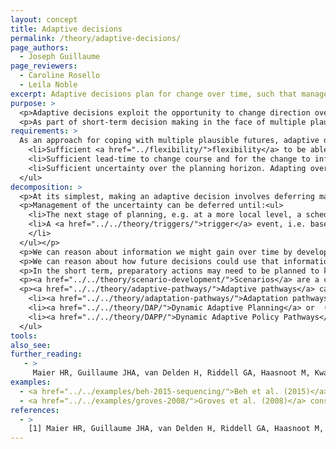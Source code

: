 ```yaml
---
layout: concept
title: Adaptive decisions
permalink: /theory/adaptive-decisions/
page_authors:
  - Joseph Guillaume
page_reviewers:
  - Caroline Rosello
  - Leila Noble
excerpt: Adaptive decisions plan for change over time, such that management options can be tailored to different multiple plausible futures as they unfold, or as new information becomes available.
purpose: >
  <p>Adaptive decisions exploit the opportunity to change direction over time. The <a href="../multiple-plausible-futures/">lack of information that defines multiple plausible futures</a> might improve over time, making it possible, for example, to plan for a single best projection, use probabilities, or plan for the worst case. Our conceptualisation of the multiple plausible futures we face can also evolve.</p>
  <p>As part of short-term decision making in the face of multiple plausible futures, we can consider what information we might gain over time, how future decisions could use that information, and what that means for the decisions we have to make now.</p>
requirements: >
  As an approach for coping with multiple plausible futures, adaptive decisions require [1]:<ul>
    <li>Sufficient <a href="../flexibility/">flexibility</a> to be able to change future decisions</li>
    <li>Sufficient lead-time to change course and for the change to influence outcomes, e.g. completing implementation of infrastructural and non-infrastructural projects</li>
    <li>Sufficient uncertainty over the planning horizon. Adapting over time involves transaction costs, and benefits over a static, non-adaptive approach should outweigh these costs</li>
  </ul>
decomposition: >
  <p>At its simplest, making an adaptive decision involves deferring management of an uncertainty to later. Effectively deferring uncertainty management requires clear <a href="../uncertainty-delegation/">delegation</a>: the uncertainty does need to be managed before it becomes a problem, and the decision makers involved need to be aware they have been made responsible and have the capacity required. It is assumed that until the uncertainty is addressed, <a href="../risk/">risk</a> of unacceptable impacts from not taking immediate action is considered tolerable.</p>
  <p>Management of the uncertainty can be deferred until:<ul>
    <li>The next stage of planning, e.g. at a more local level, a scheduled review of a plan, or next time the issue is raised.</li>
    <li>A <a href="../../theory/triggers/">trigger</a> event, i.e. based on monitoring of a system. 
    </li>
  </ul></p>
  <p>We can reason about information we might gain over time by developing <a href="../../theory/monitoring-plan/">monitoring plans</a> and identifying <a href="../../theory/signposts/">signposts</a> to look out for.</p>
  <p>We can reason about how future decisions could use that information in terms of <a href="../../theory/value-of-information/">value of information</a> and <a href="../../theory/triggers/">identification of triggers</a> that would ensure objectives can still be met</p>
  <p>In the short term, preparatory actions may need to be planned to keep options open or lay the groundwork for a possible change. No-regret actions can also be taken regardless of how the future unfolds.</p>
  <p><a href="../../theory/scenario-development/">Scenarios</a> are a common element to all these planning analyses. They describe assumptions about the future which inform which changes in conditions we need to look out for and what effect possible actions might have in those different futures.</p>  
  <p><a href="../../theory/adaptive-pathways/">Adaptive pathways</a> can describe sequences of actions and circumstances in which they can be taken. A number of approaches can be used to construct such sequences, e.g.<ul>
    <li><a href="../../theory/adaptation-pathways/">Adaptation pathways</a>, deciding when and under which conditions acceptable actions need to be implemented</li>
    <li><a href="../../theory/DAP/">Dynamic Adaptive Planning</a> or  (Dynamic) Adaptive Policymaking, which outlines a set of actions used to increase robustness of an initial plan </li>
    <li><a href="../../theory/DAPP/">Dynamic Adaptive Policy Pathways</a>, which develops a robust and adaptive plan, combining adaptation pathways and dynamic adaptive planning concepts.
  </ul>
tools:
also_see:
further_reading:
   - >
     Maier HR, Guillaume JHA, van Delden H, Riddell GA, Haasnoot M, Kwakkel JH (2016) <a href="https://dx.doi.org/10.1016/j.envsoft.2016.03.014">An Uncertain Future, Deep Uncertainty, Scenarios, Robustness and Adaptation: How Do They Fit Together?</a>. Environmental Modelling & Software 81 (July): 154–64. doi:10.1016/j.envsoft.2016.03.014
examples:
  - <a href="../../examples/beh-2015-sequencing/">Beh et al. (2015)</a> sequences water supply options in Adelaide, Australia.
  - <a href="../../examples/groves-2008/">Groves et al. (2008)</a> considers near and long term urban water management actions for the Inland Empire Utilities Agency, California, USA
references:
  - >
    [1] Maier HR, Guillaume JHA, van Delden H, Riddell GA, Haasnoot M, Kwakkel JH (2016) <a href="https://dx.doi.org/10.1016/j.envsoft.2016.03.014">An Uncertain Future, Deep Uncertainty, Scenarios, Robustness and Adaptation: How Do They Fit Together?</a>. Environmental Modelling & Software 81 (July): 154–64. doi:10.1016/j.envsoft.2016.03.014
---
```


